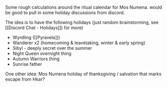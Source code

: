 Some rough calculations around the ritual calendar for Mos Numena. would be good to pull in some holiday discussions from discord.

The idea is to have the following holidays (just random brainstorming, see [[Discord Chat - Holidays]]) for more)

* Wyrdling ([[Pyravela]])
* Wanderer x2 (homecoming & leavetaking, winter & early spring)
* Sibyl - deeply secret over the summer
* Night Queen overnight thing
* Autumn Warriors thing
* Sunrise father

One other idea:  Mos Numena holiday of thanksgiving / salvation that marks escape from Hkar?
